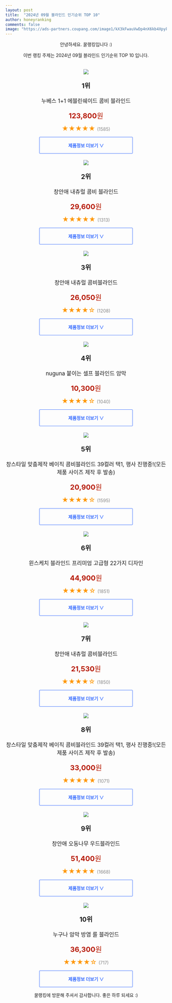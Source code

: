 ```yaml
---
layout: post
title:  "2024년 09월 블라인드 인기순위 TOP 10"
author: honeyranking
comments: false
image: "https://ads-partners.coupang.com/image1/kX3kFwauVwDp4nX6kb4Xpykwojf-O8xx5XsbqDkgFVHGGSuyRWG5v_7Kbs57JD4A4voBW3Es23zEyYho7B0SHy1j5A6zoJeqFiSB-IbCucJL0MC-p6-ODzLj_gbJfinn_TFdLqX36XtK0_X-RxQwnbMHcJyrzUUzabNx0Gkf9Y9pC0jXrrk_CQdKe7G7cNNXaslcsvOMyJERBPlHj8tDopCyuavGem5E_SaA5oa-1RTvIuoKx99zJqaOF47jvbzxc3aP9syR1B1whSpk6yx0iU-pyJWxazsovy-8mJ2ZhAMODKlMAsfNKvZ16BdxUmg="
---
```

<p style="text-align: center;">안녕하세요. 꿀랭킹입니다 :)</p>
<p style="text-align: center;">이번 랭킹 주제는 2024년 09월 블라인드 인기순위 TOP 10 입니다.</p><center><img src="https://ads-partners.coupang.com/image1/kX3kFwauVwDp4nX6kb4Xpykwojf-O8xx5XsbqDkgFVHGGSuyRWG5v_7Kbs57JD4A4voBW3Es23zEyYho7B0SHy1j5A6zoJeqFiSB-IbCucJL0MC-p6-ODzLj_gbJfinn_TFdLqX36XtK0_X-RxQwnbMHcJyrzUUzabNx0Gkf9Y9pC0jXrrk_CQdKe7G7cNNXaslcsvOMyJERBPlHj8tDopCyuavGem5E_SaA5oa-1RTvIuoKx99zJqaOF47jvbzxc3aP9syR1B1whSpk6yx0iU-pyJWxazsovy-8mJ2ZhAMODKlMAsfNKvZ16BdxUmg=" style="margin-top:20px" /></center><p style="text-align: center; font-size: 20px"><b>1위</b></p><p style="text-align: center; font-size: 17px">누베스 1+1 에블린쉐이드 콤비 블라인드</p><p style="text-align: center;"><span style="color: #b61800; font-size: 22px;"><b>123,800</b>원</span></p><p style="text-align: center;"><span style="color: #ff9600; font-size: 20px;">★★★★★ </span><span style="color: #878787;">(1585)</span></p><center><a href="https://link.coupang.com/re/AFFSDP?lptag=AF3899140&subid=honeyrank&pageKey=7650945420&itemId=20357174853&vendorItemId=71415843948&traceid=V0-153-18c74ac86b53b1b9&clickBeacon=7a466510-7572-11ef-b21a-9a15a544627f%7E3&requestid=20240918130000946224442501&token=31850C%7CMIXED"><div style="font-size: 14px; display: inline-block; padding: 15px 90px; color: #346aff; border-radius: 2px; border: 1px solid #346aff; cursor: pointer;"><b>제품정보 더보기 &or;</b></div></a></center><center><img src="https://ads-partners.coupang.com/image1/JG2ZzlOxf79Yerl_JDn2dnxuuYV8abt8-mFYlVIh2hoGyxpP8xZpXAEnincOre0d_U8Y-jMCre7vzFzvBdxZFHB2C31La0c0PoZVAwRZU9yab1sPeQFD_OJ4osupaiJINv34mcqbCAX6awgzXj6PA3AsBqlwUmOrisNTaozSnjwHMpf6aCBVarRx3DtX2Qx1HRZlmEXiagwLbhxfQeqPLc9PzilvrFvlhv_1YdWJp45A955pkqD_L7kU24dSIHdAmAuSoDkXkRjHyUcvhWhNBYM=" style="margin-top:20px" /></center><p style="text-align: center; font-size: 20px"><b>2위</b></p><p style="text-align: center; font-size: 17px">창안애 내츄럴 콤비 블라인드</p><p style="text-align: center;"><span style="color: #b61800; font-size: 22px;"><b>29,600</b>원</span></p><p style="text-align: center;"><span style="color: #ff9600; font-size: 20px;">★★★★★ </span><span style="color: #878787;">(1313)</span></p><center><a href="https://link.coupang.com/re/AFFSDP?lptag=AF3899140&subid=honeyrank&pageKey=7759223517&itemId=11176998171&vendorItemId=78454932836&traceid=V0-153-7de7b1f55c4e3f5c&requestid=20240918130000946224442501&token=31850C%7CMIXED"><div style="font-size: 14px; display: inline-block; padding: 15px 90px; color: #346aff; border-radius: 2px; border: 1px solid #346aff; cursor: pointer;"><b>제품정보 더보기 &or;</b></div></a></center><center><img src="https://ads-partners.coupang.com/image1/niubtohccv5_Jg_FnoI9TMdrZJIuFP4kBV2k3Hmo9wOxa2ChdnRpsP007pSAoCDTTRPPuwkU2gOZr-MxdlFRSlujiXztnmvTD-kStknfbSE7CQcH3KM-N5OEvkhrmy7WfZ0e7Ex4pu5FZTCo-3otPy_CPu4xvxdmk6SFeqz17h05iamr9Vw3ckSsq4smd448KP_cfKM4uC5VnW0hi-n3pQtlXtuaXQdlQ4tVtXNMZPSS363fUYPVHs35s5n9XyppnEGt7lcashRlYE_1-eotDqA=" style="margin-top:20px" /></center><p style="text-align: center; font-size: 20px"><b>3위</b></p><p style="text-align: center; font-size: 17px">창안애 내츄럴 콤비블라인드</p><p style="text-align: center;"><span style="color: #b61800; font-size: 22px;"><b>26,050</b>원</span></p><p style="text-align: center;"><span style="color: #ff9600; font-size: 20px;">★★★★☆ </span><span style="color: #878787;">(1208)</span></p><center><a href="https://link.coupang.com/re/AFFSDP?lptag=AF3899140&subid=honeyrank&pageKey=6065321750&itemId=11175491001&vendorItemId=78453457280&traceid=V0-153-e6633d8094fc868a&requestid=20240918130000946224442501&token=31850C%7CMIXED"><div style="font-size: 14px; display: inline-block; padding: 15px 90px; color: #346aff; border-radius: 2px; border: 1px solid #346aff; cursor: pointer;"><b>제품정보 더보기 &or;</b></div></a></center><center><img src="https://ads-partners.coupang.com/image1/Dqv0ROw_riMM_yVCDrijI_RcarM9HajrzbL7H3Ld3Tbz9mIFXlCRES50gabzz0IEuvtbaoyCrFTALAl-5XUw50D7GykVpkkOHlVGxgq78oKd7AhA4opfmS4JBDoZqXbIhDoz8LOzclEkGL485zkNFRLhTtoWURrNYo2YLvw60nmiJ1PplQsrvRYvCmiyjcBkj7GJka_4KbWjjczTyZjCjnVAk7Ft1E9D8g-ZIrLleW0Fp4OIUUu7kIrG92Xdyu3X54xMTXiEu3TynEBDMEQ5Apo816aFx8YC8u5Y6meJzA==" style="margin-top:20px" /></center><p style="text-align: center; font-size: 20px"><b>4위</b></p><p style="text-align: center; font-size: 17px">nuguna 붙이는 셀프 블라인드 암막</p><p style="text-align: center;"><span style="color: #b61800; font-size: 22px;"><b>10,300</b>원</span></p><p style="text-align: center;"><span style="color: #ff9600; font-size: 20px;">★★★★☆ </span><span style="color: #878787;">(1040)</span></p><center><a href="https://link.coupang.com/re/AFFSDP?lptag=AF3899140&subid=honeyrank&pageKey=7835345716&itemId=21316963346&vendorItemId=72426144796&traceid=V0-153-9863555ed5e41967&clickBeacon=7a466510-7572-11ef-8c15-dc46d2c6d046%7E3&requestid=20240918130000946224442501&token=31850C%7CMIXED"><div style="font-size: 14px; display: inline-block; padding: 15px 90px; color: #346aff; border-radius: 2px; border: 1px solid #346aff; cursor: pointer;"><b>제품정보 더보기 &or;</b></div></a></center><center><img src="https://ads-partners.coupang.com/image1/cxoDBvkWhF_lqggjc9btpqYo06VZRb8LtMV1B9p8AauTwyKsEowMokB-9X1PguODV4MTVAyVpaEKSm8uW0K7Y_PPsc-71sgsBRYCqrhEsABPuELe0aveMg16Uv1rPJ8TeRofgrOWQIhsCFrXFJdt5Mm4R4Mw9YDs8Sx5QavNwCUKdCPiNaOEGvhZW9SnYFdti6ey9NHg7qmDOIOuURmBZhCmKGd6kKXqdVEZdBvI88FYZuRlgGM2CdEPZXpgAHZMGBqxQufSmH6l1EuaSl6z79ZGfA1QH4-CmHBkW9r_6aORtq--zt3IasGKpQ==" style="margin-top:20px" /></center><p style="text-align: center; font-size: 20px"><b>5위</b></p><p style="text-align: center; font-size: 17px">창스타일 맞춤제작 베이직 콤비블라인드 39컬러 택1, 행사 진행중!(모든 제품 사이즈 제작 후 발송)</p><p style="text-align: center;"><span style="color: #b61800; font-size: 22px;"><b>20,900</b>원</span></p><p style="text-align: center;"><span style="color: #ff9600; font-size: 20px;">★★★★☆ </span><span style="color: #878787;">(1595)</span></p><center><a href="https://link.coupang.com/re/AFFSDP?lptag=AF3899140&subid=honeyrank&pageKey=7463528335&itemId=19457109178&vendorItemId=80176954099&traceid=V0-153-786171e5798acde8&requestid=20240918130000946224442501&token=31850C%7CMIXED"><div style="font-size: 14px; display: inline-block; padding: 15px 90px; color: #346aff; border-radius: 2px; border: 1px solid #346aff; cursor: pointer;"><b>제품정보 더보기 &or;</b></div></a></center><center><img src="https://ads-partners.coupang.com/image1/huvcfmieXh34BoQvhu8C8oWfLRwjfglO_5PKvrMhppjITR8Q6fLJo4kXCWyyKftJkGDRhZm_YvySkdydHECPta-p_ApMDP1HegaH3M522q0T3Scqqa6UKMSQMYTs1X2IH81o4kAjXyKOciPOP2dL6H0UZ5HpDno0Fo5CjX6r-x9_brGP-8fTuza1erfJHmHIwIKTcfN3tVgaNnqAG6lHjXeQA7-Afp58MuTgnSVlSkF1jyQpKOguuJEro2RD0Kh5bFRngU3s57ZBV_GOICKRK-4p_JjZjTXp2WKi-EfgySEvPY1Jlwzd8aBxwMfbv3aC" style="margin-top:20px" /></center><p style="text-align: center; font-size: 20px"><b>6위</b></p><p style="text-align: center; font-size: 17px">윈스케치 블라인드 프리미엄 고급형 22가지 디자인</p><p style="text-align: center;"><span style="color: #b61800; font-size: 22px;"><b>44,900</b>원</span></p><p style="text-align: center;"><span style="color: #ff9600; font-size: 20px;">★★★★☆ </span><span style="color: #878787;">(1851)</span></p><center><a href="https://link.coupang.com/re/AFFSDP?lptag=AF3899140&subid=honeyrank&pageKey=4977069785&itemId=6618311598&vendorItemId=73912197284&traceid=V0-153-97cca498f8e7981a&clickBeacon=7a466510-7572-11ef-a45f-bb98ec68ed93%7E3&requestid=20240918130000946224442501&token=31850C%7CMIXED"><div style="font-size: 14px; display: inline-block; padding: 15px 90px; color: #346aff; border-radius: 2px; border: 1px solid #346aff; cursor: pointer;"><b>제품정보 더보기 &or;</b></div></a></center><center><img src="https://ads-partners.coupang.com/image1/7-CCV5QvFL2wjkpc71yvRrNjQcgj00XRQh6BSIa9dcYn9l5n5_UevviB7_rbvIeGuDyhBgVF-s42y7WuV6sI3AfHwiGn9ZUsR-jHKwFTQw0go11lAq-QrmSi-SSbzJ9333D9s5MpTsQ15tQsVNSd_dvlNF1U08pZxfQFC2wpWIjKfjRh6XTByjYxsy_Gpb4T75ePW1qQFrgdyy5nJhP6kOMjeWGmsvMFj2FevkBfor3Cm4awJ3Eh4Az8VmRYOK4ys9QyaAlnVZLZrPQ56phAPRw=" style="margin-top:20px" /></center><p style="text-align: center; font-size: 20px"><b>7위</b></p><p style="text-align: center; font-size: 17px">창안애 내츄럴 콤비블라인드</p><p style="text-align: center;"><span style="color: #b61800; font-size: 22px;"><b>21,530</b>원</span></p><p style="text-align: center;"><span style="color: #ff9600; font-size: 20px;">★★★★☆ </span><span style="color: #878787;">(1850)</span></p><center><a href="https://link.coupang.com/re/AFFSDP?lptag=AF3899140&subid=honeyrank&pageKey=7759221318&itemId=11175491109&vendorItemId=78453457481&traceid=V0-153-f200cd235c143042&requestid=20240918130000946224442501&token=31850C%7CMIXED"><div style="font-size: 14px; display: inline-block; padding: 15px 90px; color: #346aff; border-radius: 2px; border: 1px solid #346aff; cursor: pointer;"><b>제품정보 더보기 &or;</b></div></a></center><center><img src="https://ads-partners.coupang.com/image1/cSw4WeQM8NePipq6ccm4UDi5Ug4n_qCAIvsDWu63mDr2FplSemHdpHSBCBz-y3QJOYpMJgtNLISwjnj7BLS9zlS9xUIgWmlQKcyBVZgDWUeLDvVepdCevSBU7Q_dDMO_HOOtFrA5Tvkb7na0l4EVIL_ApftmP9CkBZe62rlPLGjp_6meD6m6KQwfrmwwfGtTaha5SSu5AtZfF8nXz_L2F08ULIG5bV2DnnwrsZ0moNPZ_MQlTnPds7aCQXxhAk_g8sOvjOUMoiYKhRbGUYS1ThKrOshcjzHLmQPV88r3DkpksQqNxza2NwcZbVaUM4cZ" style="margin-top:20px" /></center><p style="text-align: center; font-size: 20px"><b>8위</b></p><p style="text-align: center; font-size: 17px">창스타일 맞춤제작 베이직 콤비블라인드 39컬러 택1, 행사 진행중!(모든 제품 사이즈 제작 후 발송)</p><p style="text-align: center;"><span style="color: #b61800; font-size: 22px;"><b>33,000</b>원</span></p><p style="text-align: center;"><span style="color: #ff9600; font-size: 20px;">★★★★★ </span><span style="color: #878787;">(1071)</span></p><center><a href="https://link.coupang.com/re/AFFSDP?lptag=AF3899140&subid=honeyrank&pageKey=7463528335&itemId=12912153433&vendorItemId=80176950242&traceid=V0-153-786171e5798acde8&clickBeacon=7a466510-7572-11ef-9ab3-25182f06982f%7E3&requestid=20240918130000946224442501&token=31850C%7CMIXED"><div style="font-size: 14px; display: inline-block; padding: 15px 90px; color: #346aff; border-radius: 2px; border: 1px solid #346aff; cursor: pointer;"><b>제품정보 더보기 &or;</b></div></a></center><center><img src="https://ads-partners.coupang.com/image1/pUdygoKZjo3EkZ8upV-mwY-A_XAlffd7cVIgblt7DRABWK3tZJtP8yyIsUoEYNmw93qjvVYB4drai8JfmsRAzQ1mf8WbGg_H2BMXuJKlbepUpAV6WJTkB6LnM7vNo0FAkABxAsVl6PWW6EJ_xbonxHeuSMIqkbnR-OLuCdMFZw9nqNlAC4UrW2Ta5OO-SM-eXe_54sI7kRtYncfemuX5YjLTEDF6IZAPiaEsi_qU0QxqFExYtagnxiv6i8Xjck6xAYQTSORViPtKcy8PkLogzo8=" style="margin-top:20px" /></center><p style="text-align: center; font-size: 20px"><b>9위</b></p><p style="text-align: center; font-size: 17px">창안애 오동나무 우드블라인드</p><p style="text-align: center;"><span style="color: #b61800; font-size: 22px;"><b>51,400</b>원</span></p><p style="text-align: center;"><span style="color: #ff9600; font-size: 20px;">★★★★★ </span><span style="color: #878787;">(1668)</span></p><center><a href="https://link.coupang.com/re/AFFSDP?lptag=AF3899140&subid=honeyrank&pageKey=6790918620&itemId=16104727049&vendorItemId=83301971933&traceid=V0-153-847c946a981956a7&requestid=20240918130000946224442501&token=31850C%7CMIXED"><div style="font-size: 14px; display: inline-block; padding: 15px 90px; color: #346aff; border-radius: 2px; border: 1px solid #346aff; cursor: pointer;"><b>제품정보 더보기 &or;</b></div></a></center><center><img src="https://ads-partners.coupang.com/image1/ntnKoSe1gD9P3gSPntOF8BFcei0i-ufYA5Iy3HygbyG29-3PtXxAEpgEitp4DEGro6KvdGUqBAdyKPMm4qXcK4L8_T6wcRxQDZ2x0tZRT7YBoun-TaF9IX40RT0021ucyAPeeSoMubTRkQ6ky0Ccq4Ca3dRCHmbV323DnpeNfQjtnIhkX2R5-KH9jqHVqsZcTe2T59vlkUixpqieZ-i7SY5fcqhFoHjxE3fDwm_s9_N94vvqgdpFEaFSAHkdvMBNPeM0m94vcDs4JQliPkQnc0BdTyvP25C3" style="margin-top:20px" /></center><p style="text-align: center; font-size: 20px"><b>10위</b></p><p style="text-align: center; font-size: 17px">누구나 암막 방염 롤 블라인드</p><p style="text-align: center;"><span style="color: #b61800; font-size: 22px;"><b>36,300</b>원</span></p><p style="text-align: center;"><span style="color: #ff9600; font-size: 20px;">★★★★☆ </span><span style="color: #878787;">(717)</span></p><center><a href="https://link.coupang.com/re/AFFSDP?lptag=AF3899140&subid=honeyrank&pageKey=7183665949&itemId=18122411614&vendorItemId=85273491173&traceid=V0-153-57b1d001b708dac4&clickBeacon=7a468c20-7572-11ef-b783-3b887e3ccc48%7E3&requestid=20240918130000946224442501&token=31850C%7CMIXED"><div style="font-size: 14px; display: inline-block; padding: 15px 90px; color: #346aff; border-radius: 2px; border: 1px solid #346aff; cursor: pointer;"><b>제품정보 더보기 &or;</b></div></a></center><p style="text-align: center;">꿀랭킹에 방문해 주셔서 감사합니다. 좋은 하루 되세요 :)</p>